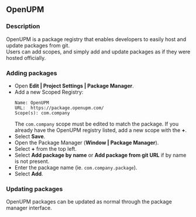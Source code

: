 ## OpenUPM
### Description

OpenUPM is a package registry that enables developers to easily host and update packages from git.  
Users can add scopes, and simply add and update packages as if they were hosted officially.  

### Adding packages

- Open **Edit | Project Settings | Package Manager**.
- Add a new Scoped Registry:
  ```
  Name: OpenUPM
  URL:  https://package.openupm.com/
  Scope(s): com.company
  ```
  The `com.company` scope must be edited to match the package. If you already have the OpenUPM registry listed, add a new scope with the **+**.
- Select **Save**.
- Open the Package Manager (**Window | Package Manager**).
- Select **+** from the top left.
- Select **Add package by name** or **Add package from git URL** if by name is not present.
- Enter the package name (ie. `com.company.package`).
- Select **Add**.

### Updating packages
OpenUPM packages can be updated as normal through the package manager interface.